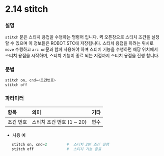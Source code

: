 ﻿# 2.14 stitch

### 설명 
```stitch``` 문은 스티치 용접을 수행하는 명령어 입니다. 퀵 오픈창으로 스티치 조건을 설정할 수 있으며 이 정보들은 ROBOT.STC에 저장됩니다. 스티치 용접을 하려는 위치로 ```move``` 수행하고 ```arc on```문과 함께 사용해야 하며 스티치 기능을 수행하면 해당 위치에서 스티치 용접을 시작하며,  스티치 기능이 종료 되는 지점까지 스티치 용접을 진행 합니다.


### 문법
```python
stitch on, cnd=<조건번호>
stitch off
```

### 파라미터
<table>
  <thead>
    <tr>
      <th style="text-align:left">항목</th>
      <th style="text-align:left">의미</th>
      <th style="text-align:left">기타</th>
    </tr>
  </thead>
  <tbody>
    <tr>
      <td style="text-align:left">조건 번호</td>
      <td style="text-align:left">
        스티치 조건 번호
        (1 ~ 20)
      </td>
      <td style="text-align:left">변수</td>
    </tr>
  </tbody>
</table>

- 사용 예
```python
   stitch on, cnd=2         #  스티치 2번 조건 실행
   stitch off               #  스티치 기능 종료
```
